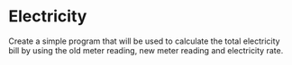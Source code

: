 # Electricity
 Create a simple program that will be used to calculate the total electricity bill by using the old meter reading, new meter reading and electricity rate.

